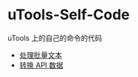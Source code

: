 # uTools-Self-Code

uTools 上的自己的命令的代码

* [处理批量文本](./handle_bulk_text.py)
* [转换 API 数据](./convert_api.py)
